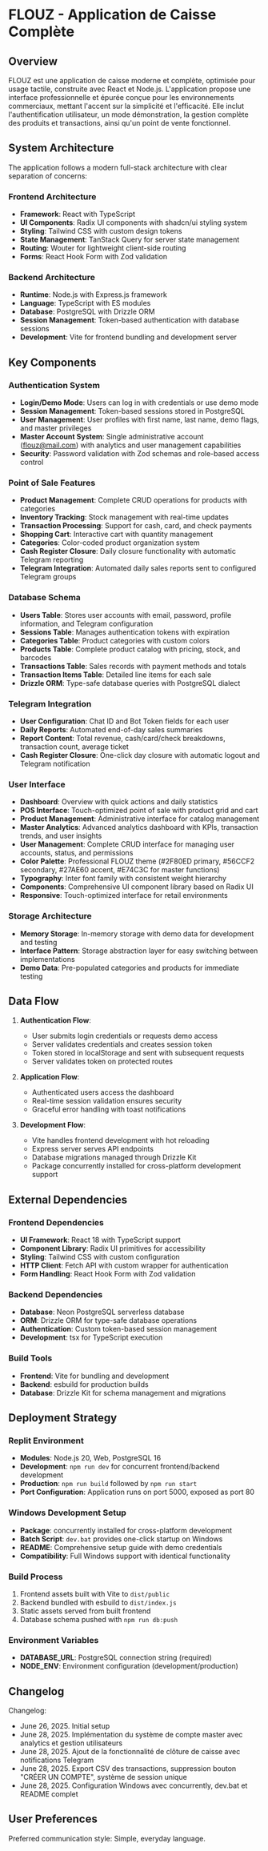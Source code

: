 # FLOUZ - Application de Caisse Complète

## Overview

FLOUZ est une application de caisse moderne et complète, optimisée pour usage tactile, construite avec React et Node.js. L'application propose une interface professionnelle et épurée conçue pour les environnements commerciaux, mettant l'accent sur la simplicité et l'efficacité. Elle inclut l'authentification utilisateur, un mode démonstration, la gestion complète des produits et transactions, ainsi qu'un point de vente fonctionnel.

## System Architecture

The application follows a modern full-stack architecture with clear separation of concerns:

### Frontend Architecture
- **Framework**: React with TypeScript
- **UI Components**: Radix UI components with shadcn/ui styling system
- **Styling**: Tailwind CSS with custom design tokens
- **State Management**: TanStack Query for server state management
- **Routing**: Wouter for lightweight client-side routing
- **Forms**: React Hook Form with Zod validation

### Backend Architecture
- **Runtime**: Node.js with Express.js framework
- **Language**: TypeScript with ES modules
- **Database**: PostgreSQL with Drizzle ORM
- **Session Management**: Token-based authentication with database sessions
- **Development**: Vite for frontend bundling and development server

## Key Components

### Authentication System
- **Login/Demo Mode**: Users can log in with credentials or use demo mode
- **Session Management**: Token-based sessions stored in PostgreSQL
- **User Management**: User profiles with first name, last name, demo flags, and master privileges
- **Master Account System**: Single administrative account (flouz@mail.com) with analytics and user management capabilities
- **Security**: Password validation with Zod schemas and role-based access control

### Point of Sale Features
- **Product Management**: Complete CRUD operations for products with categories
- **Inventory Tracking**: Stock management with real-time updates
- **Transaction Processing**: Support for cash, card, and check payments
- **Shopping Cart**: Interactive cart with quantity management
- **Categories**: Color-coded product organization system
- **Cash Register Closure**: Daily closure functionality with automatic Telegram reporting
- **Telegram Integration**: Automated daily sales reports sent to configured Telegram groups

### Database Schema
- **Users Table**: Stores user accounts with email, password, profile information, and Telegram configuration
- **Sessions Table**: Manages authentication tokens with expiration
- **Categories Table**: Product categories with custom colors
- **Products Table**: Complete product catalog with pricing, stock, and barcodes
- **Transactions Table**: Sales records with payment methods and totals
- **Transaction Items Table**: Detailed line items for each sale
- **Drizzle ORM**: Type-safe database queries with PostgreSQL dialect

### Telegram Integration
- **User Configuration**: Chat ID and Bot Token fields for each user
- **Daily Reports**: Automated end-of-day sales summaries
- **Report Content**: Total revenue, cash/card/check breakdowns, transaction count, average ticket
- **Cash Register Closure**: One-click day closure with automatic logout and Telegram notification

### User Interface
- **Dashboard**: Overview with quick actions and daily statistics
- **POS Interface**: Touch-optimized point of sale with product grid and cart
- **Product Management**: Administrative interface for catalog management
- **Master Analytics**: Advanced analytics dashboard with KPIs, transaction trends, and user insights
- **User Management**: Complete CRUD interface for managing user accounts, status, and permissions
- **Color Palette**: Professional FLOUZ theme (#2F80ED primary, #56CCF2 secondary, #27AE60 accent, #E74C3C for master functions)
- **Typography**: Inter font family with consistent weight hierarchy
- **Components**: Comprehensive UI component library based on Radix UI
- **Responsive**: Touch-optimized interface for retail environments

### Storage Architecture
- **Memory Storage**: In-memory storage with demo data for development and testing
- **Interface Pattern**: Storage abstraction layer for easy switching between implementations
- **Demo Data**: Pre-populated categories and products for immediate testing

## Data Flow

1. **Authentication Flow**:
   - User submits login credentials or requests demo access
   - Server validates credentials and creates session token
   - Token stored in localStorage and sent with subsequent requests
   - Server validates token on protected routes

2. **Application Flow**:
   - Authenticated users access the dashboard
   - Real-time session validation ensures security
   - Graceful error handling with toast notifications

3. **Development Flow**:
   - Vite handles frontend development with hot reloading
   - Express server serves API endpoints
   - Database migrations managed through Drizzle Kit
   - Package concurrently installed for cross-platform development support

## External Dependencies

### Frontend Dependencies
- **UI Framework**: React 18 with TypeScript support
- **Component Library**: Radix UI primitives for accessibility
- **Styling**: Tailwind CSS with custom configuration
- **HTTP Client**: Fetch API with custom wrapper for authentication
- **Form Handling**: React Hook Form with Zod validation

### Backend Dependencies
- **Database**: Neon PostgreSQL serverless database
- **ORM**: Drizzle ORM for type-safe database operations
- **Authentication**: Custom token-based session management
- **Development**: tsx for TypeScript execution

### Build Tools
- **Frontend**: Vite for bundling and development
- **Backend**: esbuild for production builds
- **Database**: Drizzle Kit for schema management and migrations

## Deployment Strategy

### Replit Environment
- **Modules**: Node.js 20, Web, PostgreSQL 16
- **Development**: `npm run dev` for concurrent frontend/backend development
- **Production**: `npm run build` followed by `npm run start`
- **Port Configuration**: Application runs on port 5000, exposed as port 80

### Windows Development Setup
- **Package**: concurrently installed for cross-platform development
- **Batch Script**: `dev.bat` provides one-click startup on Windows
- **README**: Comprehensive setup guide with demo credentials
- **Compatibility**: Full Windows support with identical functionality

### Build Process
1. Frontend assets built with Vite to `dist/public`
2. Backend bundled with esbuild to `dist/index.js`
3. Static assets served from built frontend
4. Database schema pushed with `npm run db:push`

### Environment Variables
- **DATABASE_URL**: PostgreSQL connection string (required)
- **NODE_ENV**: Environment configuration (development/production)

## Changelog

Changelog:
- June 26, 2025. Initial setup
- June 28, 2025. Implémentation du système de compte master avec analytics et gestion utilisateurs
- June 28, 2025. Ajout de la fonctionnalité de clôture de caisse avec notifications Telegram
- June 28, 2025. Export CSV des transactions, suppression bouton "CRÉER UN COMPTE", système de session unique
- June 28, 2025. Configuration Windows avec concurrently, dev.bat et README complet

## User Preferences

Preferred communication style: Simple, everyday language.